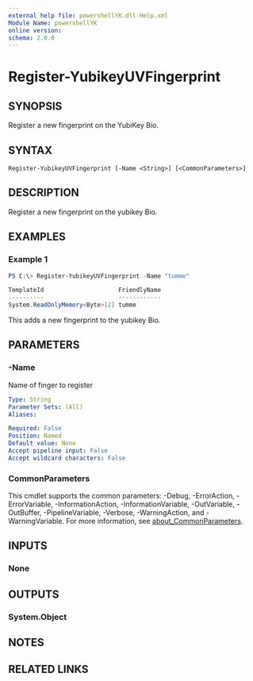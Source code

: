 ```yaml
---
external help file: powershellYK.dll-Help.xml
Module Name: powershellYK
online version:
schema: 2.0.0
---
```


# Register-YubikeyUVFingerprint

## SYNOPSIS
Register a new fingerprint on the YubiKey Bio.

## SYNTAX

```
Register-YubikeyUVFingerprint [-Name <String>] [<CommonParameters>]
```

## DESCRIPTION
Register a new fingerprint on the yubikey Bio.

## EXAMPLES

### Example 1
```powershell
PS C:\> Register-YubikeyUVFingerprint -Name "tumme"

TemplateId                     FriendlyName
----------                     ------------
System.ReadOnlyMemory<Byte>[2] tumme
```

This adds a new fingerprint to the yubikey Bio.

## PARAMETERS

### -Name
Name of finger to register

```yaml
Type: String
Parameter Sets: (All)
Aliases:

Required: False
Position: Named
Default value: None
Accept pipeline input: False
Accept wildcard characters: False
```

### CommonParameters
This cmdlet supports the common parameters: -Debug, -ErrorAction, -ErrorVariable, -InformationAction, -InformationVariable, -OutVariable, -OutBuffer, -PipelineVariable, -Verbose, -WarningAction, and -WarningVariable. For more information, see [about_CommonParameters](http://go.microsoft.com/fwlink/?LinkID=113216).

## INPUTS

### None

## OUTPUTS

### System.Object
## NOTES

## RELATED LINKS
